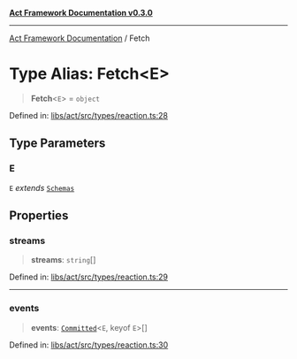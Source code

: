 [**Act Framework Documentation v0.3.0**](../README.md)

***

[Act Framework Documentation](../globals.md) / Fetch

# Type Alias: Fetch\<E\>

> **Fetch**\<`E`\> = `object`

Defined in: [libs/act/src/types/reaction.ts:28](https://github.com/Rotorsoft/act-root/blob/ecf1ab2f895c5bdf2d70db49738046df56c78030/libs/act/src/types/reaction.ts#L28)

## Type Parameters

### E

`E` *extends* [`Schemas`](Schemas.md)

## Properties

### streams

> **streams**: `string`[]

Defined in: [libs/act/src/types/reaction.ts:29](https://github.com/Rotorsoft/act-root/blob/ecf1ab2f895c5bdf2d70db49738046df56c78030/libs/act/src/types/reaction.ts#L29)

***

### events

> **events**: [`Committed`](Committed.md)\<`E`, keyof `E`\>[]

Defined in: [libs/act/src/types/reaction.ts:30](https://github.com/Rotorsoft/act-root/blob/ecf1ab2f895c5bdf2d70db49738046df56c78030/libs/act/src/types/reaction.ts#L30)
